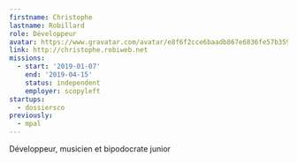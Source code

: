 ```yaml
---
firstname: Christophe
lastname: Robillard
role: Développeur
avatar: https://www.gravatar.com/avatar/e8f6f2cce6baadb867e6836fe57b3596?s=512
link: http://christophe.robiweb.net
missions:
  - start: '2019-01-07'
    end: '2019-04-15'
    status: independent
    employer: scopyleft
startups:
  - dossiersco
previously:
  - mpal
---
```


Développeur, musicien et bipodocrate junior
